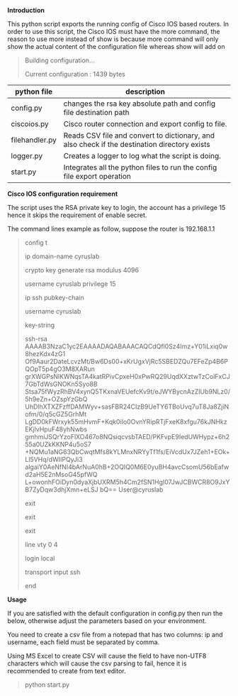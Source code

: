 **Introduction**
<p>This python script exports the running config of Cisco IOS based routers. In order to use this script, 
the Cisco IOS must have the more command, the reason to use more instead of show is because more command will only show the actual content of the configuration file whereas show will add on</p>

>Building configuration...
>
>Current configuration : 1439 bytes

|python file| description|
|-----------|------------|
|config.py| changes the rsa key absolute path and config file destination path|
|ciscoios.py| Cisco router connection and export config to file.|
|filehandler.py| Reads CSV file and convert to dictionary, and also check if the destination directory exists|
|logger.py| Creates a logger to log what the script is doing.|
|start.py| Integrates all the python files to run the config file export operation|


**Cisco IOS configuration requirement**
<p>The script uses the RSA private key to login, the account has a privilege 15 hence it skips the requirement of enable secret.</p>
<p>The command lines example as follow, suppose the router is 192.168.1.1</p>

>config t
>
>ip domain-name cyruslab
>
>crypto key generate rsa modulus 4096
>
>username cyruslab privilege 15
>
>ip ssh pubkey-chain
>
>username cyruslab
>
>key-string
>
>ssh-rsa AAAAB3NzaC1yc2EAAAADAQABAAACAQCdQfl0Sz4Imz+Y01iLxiq0w8hezKdx4zG1
Of9Aaur2DateLcvzMt/Bw6Ds00+xKrUgxVjRc5SBEDZQu7EFeZp4B6PQOpT5p4gO3M8XARun
grXWGPsNlKWNqsTA4katRPivCpxeH0xPwRQ29UqdXXztwTzColFxCJ7GbTdWsGNOKn5Syo8B
Stsa75fWyzRhBV4xynQ5TKxnaVEUefcKv9t/eJWYBycnAzZIUb9NLz0/5h9eZn+OZspYzGbQ
UhDlhXTXZFzffDAMWyv+sasFBR24CIzB9UeTY6TBoUvq7uT8Ja8ZjiNofm/0/q5cGZ5GrhMt
LgDD0kFWrxyk55mHvmF+Kqk0iIo0OvnYRipRTjFxeK8xfgu76kJNHkzEKjlvHpuF48yhNwbs
gmhmiJSQrYzoFlXO467o8NQsiqcvsbTAED/PKFvpE9IedUWHypz+6h255a0UZkKKNP4u5oS7
+NQMu1aNG63QbCwqtMfs8kYLMnxNRYyTf1fs/EiVcdUx7JZeh1+EOk+Ll5VHq/dWIIPQyJi3
algaiY0AeNfNI4bArNuA0hB+2OQIQ0M6E0yuBH4avcCsomU56bEafwd2aH5E2nMsoG45pfWQ
L+owonhFOiDyn0dyaXjbUXRM5h4Cm2fSN1HgI07JwJCBWCR8O9JxYB7ZyDqw3dhjXmn+eLSJ
bQ== User@cyruslab
>
>exit
>
>exit
>
>exit
>
>
>line vty 0 4
>
>login local
>
>transport input ssh
>
>end

**Usage**
<p>If you are satisfied with the default configuration in config.py then run the below, otherwise  adjust the parameters based on your environment.</p>
<p>You need to create a csv file from a notepad that has two columns: ip and username, each field must be separated by comma.</p>
<p>Using MS Excel to create CSV will cause the field to have non-UTF8 characters which will cause the csv parsing to fail, hence it is recommended to create from text editor.</p>

>python start.py
